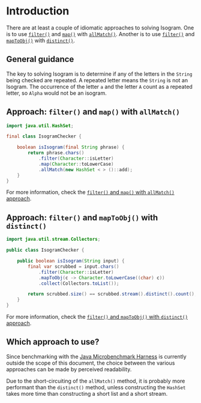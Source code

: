 # Introduction

There are at least a couple of idiomatic approaches to solving Isogram.
One is to use [`filter()`][filter] and [`map()`][map] with [`allMatch()`][allMatch].
Another is to use [`filter()`][filter] and [`mapToObj()`][maptoobj] with [`distinct()`][distinct].

## General guidance

The key to solving Isogram is to determine if any of the letters in the `String` being checked are repeated.
A repeated letter means the `String` is not an Isogram.
The occurrence of the letter `a` and the letter `A` count as a repeated letter, so `Alpha` would not be an isogram.

## Approach: `filter()` and `map()` with `allMatch()`

```java
import java.util.HashSet;

final class IsogramChecker {

    boolean isIsogram(final String phrase) {
        return phrase.chars()
            .filter(Character::isLetter)
            .map(Character::toLowerCase)
            .allMatch(new HashSet < > ()::add);
    }
}
```

For more information, check the [`filter()` and `map()` with `allMatch()` approach][approach-filter-map-allmatch].

## Approach: `filter()` and `mapToObj()` with `distinct()`


```java
import java.util.stream.Collectors;

public class IsogramChecker {

    public boolean isIsogram(String input) {
        final var scrubbed = input.chars()
            .filter(Character::isLetter)
            .mapToObj(c -> Character.toLowerCase((char) c))
            .collect(Collectors.toList());

        return scrubbed.size() == scrubbed.stream().distinct().count();
    }
}
```

For more information, check the [`filter()` and `mapToObj()` with `distinct()` approach][approach-filter-maptoobj-distinct].

## Which approach to use?

Since benchmarking with the [Java Microbenchmark Harness][jmh] is currently outside the scope of this document,
the choice between the various approaches can be made by perceived readability.

Due to the short-circuiting of the `allMatch()` method, it is probably more performant than the `distinct()` method,
unless constructing the `HashSet` takes more time than constructing a short list and a short stream.

[chars]: https://docs.oracle.com/en/java/javase/11/docs/api/java.base/java/lang/String.html#chars()
[intstream]: https://docs.oracle.com/javase/8/docs/api/java/util/stream/IntStream.html
[filter]: https://docs.oracle.com/javase/8/docs/api/java/util/stream/IntStream.html#filter-java.util.function.IntPredicate-
[map]: https://docs.oracle.com/javase/8/docs/api/java/util/stream/IntStream.html#map-java.util.function.IntUnaryOperator-
[allmatch]: https://docs.oracle.com/javase/8/docs/api/java/util/stream/IntStream.html#allMatch-java.util.function.IntPredicate-
[tolowercase-codepoint]: https://docs.oracle.com/javase/8/docs/api/java/lang/Character.html#toLowerCase-int-
[tolowercase-char]: https://docs.oracle.com/javase/8/docs/api/java/lang/Character.html#toLowerCase-char-
[distinct]: https://docs.oracle.com/javase/8/docs/api/java/util/stream/IntStream.html#distinct--
[count]: https://docs.oracle.com/javase/8/docs/api/java/util/stream/IntStream.html#count--
[maptoobj]: https://docs.oracle.com/javase/8/docs/api/java/util/stream/IntStream.html#mapToObj-java.util.function.IntFunction-
[char]: https://docs.oracle.com/javase/8/docs/api/java/lang/Character.html
[boxed]: https://docs.oracle.com/javase/8/docs/api/java/util/stream/IntStream.html#boxed--
[collect]: https://docs.oracle.com/javase/8/docs/api/java/util/stream/IntStream.html#collect-java.util.function.Supplier-java.util.function.ObjIntConsumer-java.util.function.BiConsumer-
[size]: https://docs.oracle.com/javase/8/docs/api/java/util/List.html#size--
[approach-filter-map-allmatch]: https://exercism.org/tracks/java/exercises/isogram/approaches/filter-map-allmatch
[approach-filter-maptoobj-distinct]: https://exercism.org/tracks/java/exercises/isogram/approaches/filter-maptoobj-distinct
[jmh]: https://github.com/openjdk/jmh
[final]: https://en.wikibooks.org/wiki/Java_Programming/Keywords/final
[short-circuiting]: https://www.geeksforgeeks.org/short-circuit-logical-operators-in-java-with-examples/
[hashset]: https://docs.oracle.com/en/java/javase/12/docs/api/java.base/java/util/HashSet.html
[list]: https://docs.oracle.com/javase/8/docs/api/java/util/List.html
